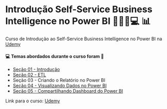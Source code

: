 # Introdução Self-Service Business Intelligence no Power BI 👩🏻‍💻💻 :bar_chart:
Curso de Introdução ao Self-Service Business Intelligence no Power BI na [Udemy](https://www.udemy.com/course/introducao-ao-self-service-business-intelligence-no-power-bi/)
#### :computer: Temas abordados durante o curso foram :rocket:
- [Seção 01 - Introdução](https://github.com/romulovieira777/Introducao_SelfService_Business_Intelligence_no_Power_BI/tree/main/Se%C3%A7%C3%A3o_01_Introdu%C3%A7%C3%A3o)
- [Seção 02 - ETL](https://github.com/romulovieira777/Introducao_SelfService_Business_Intelligence_no_Power_BI/tree/main/Se%C3%A7%C3%A3o_02_ETL)
- Seção 03 - Criando o Relatório no Power BI
- [Seção 04 - Visualizando Dados no Power BI](https://github.com/romulovieira777/Introducao_SelfService_Business_Intelligence_no_Power_BI/tree/main/Se%C3%A7%C3%A3o_04_Visualizando_Dados_no_Power_BI)
- [Seção 05 - Compartilhando Dashboard do Power BI](https://github.com/romulovieira777/Introducao_SelfService_Business_Intelligence_no_Power_BI/tree/main/Se%C3%A7%C3%A3o_05_Compartilhando_Dashboard_do_Power_BI)

Link para o curso: [Udemy](https://www.udemy.com/course/introducao-ao-self-service-business-intelligence-no-power-bi/)